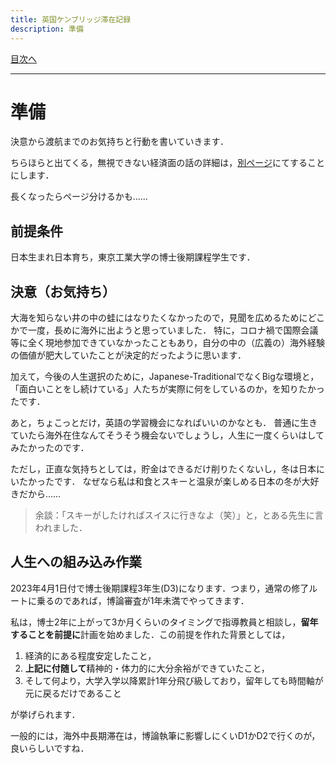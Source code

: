 ```yaml
---
title: 英国ケンブリッジ滞在記録
description: 準備
---
```


[目次へ](./index)

---

# 準備

決意から渡航までのお気持ちと行動を書いていきます．

ちらほらと出てくる，無視できない経済面の話の詳細は，[別ページ](finance)にてすることにします．

長くなったらページ分けるかも……

## 前提条件

日本生まれ日本育ち，東京工業大学の博士後期課程学生です．

## 決意（お気持ち）

大海を知らない井の中の蛙にはなりたくなかったので，見聞を広めるためにどこかで一度，長めに海外に出ようと思っていました．
特に，コロナ禍で国際会議等に全く現地参加できていなかったこともあり，自分の中の（広義の）海外経験の価値が肥大していたことが決定的だったように思います．

加えて，今後の人生選択のために，Japanese-TraditionalでなくBigな環境と，「面白いことをし続けている」人たちが実際に何をしているのか，を知りたかったです．

あと，ちょこっとだけ，英語の学習機会になればいいのかなとも．
普通に生きていたら海外在住なんてそうそう機会ないでしょうし，人生に一度くらいはしてみたかったのです．

ただし，正直な気持ちとしては，貯金はできるだけ削りたくないし，冬は日本にいたかったです．
なぜなら私は和食とスキーと温泉が楽しめる日本の冬が大好きだから……

> 余談：「スキーがしたければスイスに行きなよ（笑）」と，とある先生に言われました．

## 人生への組み込み作業

2023年4月1日付で博士後期課程3年生(D3)になります．つまり，通常の修了ルートに乗るのであれば，博論審査が1年未満でやってきます．

私は，博士2年に上がって3か月くらいのタイミングで指導教員と相談し，**留年することを前提に**計画を始めました．この前提を作れた背景としては，

1. 経済的にある程度安定したこと，
2. **上記に付随して**精神的・体力的に大分余裕ができていたこと，
3. そして何より，大学入学以降累計1年分飛び級しており，留年しても時間軸が元に戻るだけであること

が挙げられます．

一般的には，海外中長期滞在は，博論執筆に影響しにくいD1かD2で行くのが，良いらしいですね．

<!-- ## ホストとの相談 -->
<!-- ## 滞在先の事務手続き -->
<!-- ## 航空券 -->
<!-- 日本でのいろいろ -->
<!-- 日本の家と車 -->
